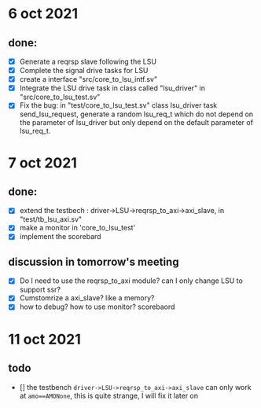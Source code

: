 # 6 oct 2021
## done:
- [x] Generate a reqrsp slave following the LSU
- [x] Complete the signal drive tasks for LSU
- [x] create a interface "src/core_to_lsu_intf.sv"
- [x] Integrate the LSU drive task in class called "lsu_driver" in "src/core_to_lsu_test.sv"
- [x] Fix the bug: in "test/core_to_lsu_test.sv" class lsu_driver task send_lsu_request, generate a random lsu_req_t which do not depend on the parameter of lsu_driver but only depend on the default parameter of lsu_req_t.

# 7 oct 2021
## done:
- [x] extend the testbech : driver->LSU->reqrsp_to_axi->axi_slave, in "test/tb_lsu_axi.sv"
- [X] make a monitor in 'core_to_lsu_test'
- [x] implement the scorebard

## discussion in tomorrow's meeting
- [x] Do I need to use the reqrsp_to_axi module? can I only change LSU to support ssr?
- [x] Cumstomrize a axi_slave? like a memory?
- [x] how to debug? how to use monitor? scorebaord

# 11 oct 2021
## todo
- [] the testbench ```driver->LSU->reqrsp_to_axi->axi_slave``` can only work at ```amo==AMONone```, this is quite strange, I will fix it later on
